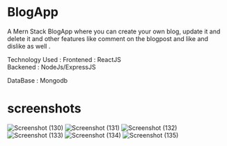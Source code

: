 # BlogApp
 A Mern Stack BlogApp where you can create your own blog, update it and delete it and other features like comment on the blogpost and like and dislike as well . 
 
 Technology Used : 
 Frontened : ReactJS  
 Backened : NodeJs/ExpressJS 
 
 DataBase : Mongodb  
 
 # screenshots 
 ![Screenshot (130)](https://user-images.githubusercontent.com/92263447/215273333-64db30a4-6e50-4ac6-a7a4-309a0a263c53.png)
![Screenshot (131)](https://user-images.githubusercontent.com/92263447/215273341-82ff930c-ee5c-48cc-a680-deb1ac350fac.png)
![Screenshot (132)](https://user-images.githubusercontent.com/92263447/215273346-8644eb44-75dd-4c59-a76a-35fdd4187f61.png)
![Screenshot (133)](https://user-images.githubusercontent.com/92263447/215273349-ecac330e-1492-4a0a-a5f3-ecf9046ef18c.png)
![Screenshot (134)](https://user-images.githubusercontent.com/92263447/215273353-a9087873-222f-4b39-b2ca-d71a634c0f8a.png)
![Screenshot (135)](https://user-images.githubusercontent.com/92263447/215273359-cb1b8c7f-cf05-4867-8a2c-4c102c021471.png)
